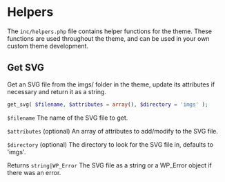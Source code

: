 # Helpers

The `inc/helpers.php` file contains helper functions for the theme. These functions are used throughout the theme, and can be used in your own custom theme development.

## Get SVG

Get an SVG file from the imgs/ folder in the theme, update its attributes if necessary and return it as a string.


```php
get_svg( $filename, $attributes = array(), $directory = 'imgs' );
```

`$filename` The name of the SVG file to get.

`$attributes` (optional) An array of attributes to add/modify to the SVG file.

`$directory` (optional) The directory to look for the SVG file in, defaults to 'imgs'.

Returns `string|WP_Error` The SVG file as a string or a WP_Error object if there was an error.
